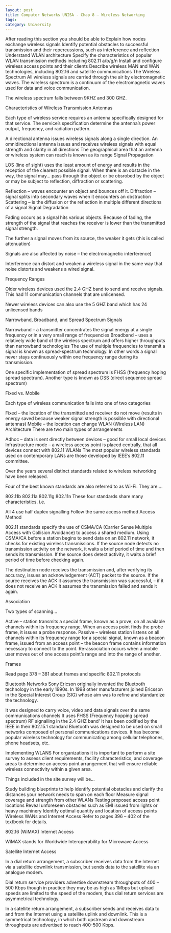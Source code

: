 ```yaml
---
layout: post
title: Computer Networks UNISA - Chap 8 – Wireless Networking
tags: 
category: University
---
```

After reading this section you should be able to
Explain how nodes exchange wireless signals
Identify potential obstacles to successful transmission and their repercussions, such as interference and reflection
Understand WLAN architecture
Specify the characteristics of popular WLAN transmission methods including 802.11 a/b/g/n
Install and configure wireless access points and their clients
Describe wireless MAN and WAN technologies, including 802.16 and satellite communications
The Wireless Spectrum
All wireless signals are carried through the air by electromagnetic waves. The wireless spectrum is a continuum of the electromagnetic waves used for data and voice communication.

The wireless spectrum falls between 9KHZ and 300 GHZ.

Characteristics of Wireless Transmission
Antennas

Each type of wireless service requires an antenna specifically designed for that service. The service’s specification determine the antenna’s power output, frequency, and radiation pattern.

A directional antenna issues wireless signals along a single direction.
An omnidirectional antenna issues and receives wireless signals with equal strength and clarity in all directions
The geographical area that an antenna or wireless system can reach is known as its range
Signal Propagation

LOS (line of sight) uses the least amount of energy and results in the reception of the clearest possible signal. When there is an obstacle in the way, the signal may… pass through the object or be obsrobed by the object or may be subject to reflection, diffraction or scattering.

Reflection – waves encounter an object and bounces off it.
Diffraction – signal splits into secondary waves when it encounters an obstruction
Scattering – is the diffusion or the reflection in multiple different directions of a signal
Signal Degradation

Fading occurs as a signal hits various objects. Because of fading, the strength of the signal that reaches the receiver is lower than the transmitted signal strength.

The further a signal moves from its source, the weaker it gets (this is called attenuation)

Signals are also affected by noise – the electromagnetic interference)

Interference can distort and weaken a wireless signal in the same way that noise distorts and weakens a wired signal.

Frequency Ranges

Older wireless devices used the 2.4 GHZ band to send and receive signals. This had 11 communication channels that are unlicensed.

Newer wireless devices can also use the 5 GHZ band which has 24 unlicensed bands

Narrowband, Broadband, and Spread Spectrum Signals

Narrowband – a transmitter concentrates the signal energy at a single frequency or in a very small range of frequencies
Broadband – uses a relatively wide band of the wireless spectrum and offers higher throughputs than narrowband technologies
The use of multiple frequencies to transmit a signal is known as spread-spectrum technology. In other words a signal never stays continuously within one frequency range during its transmission.

One specific implementation of spread spectrum is FHSS (frequency hoping spread spectrum). Another type is known as DSS (direct sequence spread spectrum)

Fixed vs. Mobile

Each type of wireless communication falls into one of two categories

Fixed – the location of the transmitted and receiver do not move (results in energy saved because weaker signal strength is possible with directional antennas)
Mobile – the location can change
WLAN (Wireless LAN) Architecture
There are two main types of arrangements

Adhoc – data is sent directly between devices – good for small local devices
Infrastructure mode – a wireless access point is placed centrally, that all devices connect with
802.11 WLANs
The most popular wireless standards used on contemporary LANs are those developed by IEEE’s 802.11 committee.

Over the years several distinct standards related to wireless networking have been released.

Four of the best known standards are also referred to as Wi-Fi. They are….

802.11b
802.11a
802.11g
802.11n
These four standards share many characteristics. i.e.

All 4 use half duplex signalling
Follow the same access method
Access Method

802.11 standards specify the use of CSMA/CA (Carrier Sense Multiple Access with Collision Avoidance) to access a shared medium. Using CSMA/CA before a station begins to send data on an 802.11 network, it checks for existing wireless transmissions. If the source node detects no transmission activity on the network, it waits a brief period of time and then sends its transmission. If the source does detect activity, it waits a brief period of time before checking again.

The destination node receives the transmission and, after verifying its accuracy, issues an acknowledgement (ACT) packet to the source. If the source receives the ACK it assumes the transmission was successful, – if it does not receive an ACK it assumes the transmission failed and sends it again.

Association

Two types of scanning…

Active – station transmits a special frame, known as a prove, on all available channels within its frequency range. When an access point finds the probe frame, it issues a probe response.
Passive – wireless station listens on all channels within its frequency range for a special signal, known as a beacon frame, issued from an access point – the beacon frame contains information necessary to connect to the point.
Re-association occurs when a mobile user moves out of one access point’s range and into the range of another.

Frames

Read page 378 – 381 about frames and specific 802.11 protocols

Bluetooth Networks
Sony Ericson originally invented the Bluetooth technology in the early 1990s. In 1998 other manufacturers joined Ericsson in the Special Interest Group (SIG) whose aim was to refine and standardize the technology.

It was designed to carry voice, video and data signals over the same communications channels
It uses FHSS (Frequency hopping spread spectrum) RF signalling in the 2.4 GHZ band'
It has been codified by the IEEE in their 802.15.1 standard
Bluetooth was designed to be used on small networks composed of personal communications devices. It has become popular wireless technology for communicating among cellular telephones, phone headsets, etc.

Implementing WLANS
For organizations it is important to perform a site survey to assess client requirements, facility characteristics, and coverage areas to determine an access point arrangement that will ensure reliable wireless connectivity within a given area.

Things included in the site survey will be…

Study building blueprints to help identify potential obstacles and clarify the distances your network needs to span on each floor
Measure signal coverage and strength from other WLANs
Testing proposed access point locations
Reveal unforeseen obstacles such as EMI issued from lights or heavy machinery
Identify optimal quantity and location of access points
Wireless WANs and Internet Access
Refer to pages 396 – 402 of the textbook for details.

802.16 (WiMAX) Internet Access

WiMAX stands for Worldwide Interoperability for Microwave Access

Satellite Internet Access

In a dial return arrangement, a subscriber receives data from the Internet via a satellite downlink transmission, but sends data to the satellite via an analogue modem.

Dial return service providers advertise downstream throughputs of 400 – 500 Kbps though in practice they may be as high as 1Mbps but upload speeds are limited to the speed of the modem, thus dial return services are asymmetrical technology.

In a satellite return arrangement, a subscriber sends and receives data to and from the Internet using a satellite uplink and downlink. This is a symmetrical technology, in which both upstream and downstream throughputs are advertised to reach 400-500 Kbps.